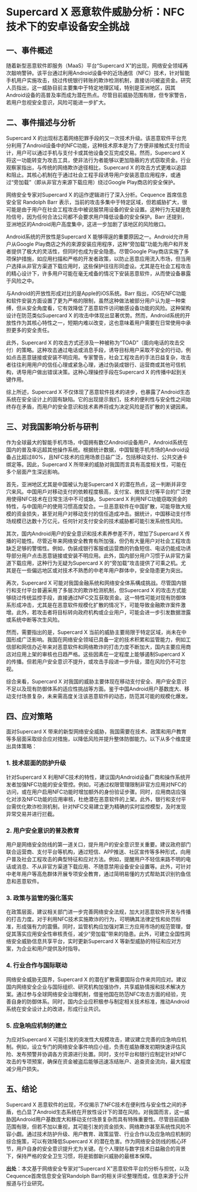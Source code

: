 # Supercard X 恶意软件威胁分析：NFC技术下的安卓设备安全挑战

## 一、事件概述

随着新型恶意软件即服务（MaaS）平台“Supercard X”的出现，网络安全领域再次敲响警钟。该平台通过利用Android设备中的近场通信（NFC）技术，针对智能手机用户实施攻击，绕过传统银行转账的欺诈检测机制，直接访问被盗资金。研究人员指出，这一威胁目前主要集中于特定地理区域，特别是亚洲地区，因其Android设备的高普及率而成为潜在热点。尽管目前威胁范围有限，但专家警告，若用户忽视安全意识，风险可能进一步扩大。

## 二、事件描述与分析

Supercard X 的出现标志着网络犯罪手段的又一次技术升级。该恶意软件平台充分利用了Android设备中的NFC功能，这种技术原本是为了方便非接触式支付而设计，用户可以通过手机与支付卡或其他设备交互完成交易。然而，Supercard X 将这一功能转变为攻击工具，使非法行为者能够以更加隐蔽的方式窃取资金。行业观察家指出，与传统的网络欺诈途径相比，Supercard X 的攻击方式更难以追踪和阻止。其核心机制在于通过社会工程手段诱导用户安装恶意应用程序，或通过“旁加载”（即从非官方来源下载应用）绕过Google Play商店的安全保护。

网络安全专家对Supercard X 的运作逻辑进行了深入分析。Cequence 首席信息安全官 Randolph Barr 表示，当前的攻击多集中于特定区域，但若威胁扩大，很可能是由于用户在社会工程攻击中被说服禁用设备的安全设置。这种行为无疑是危险信号，因为任何合法公司都不会要求用户降低设备的安全保护。Barr 还提到，亚洲地区的Android用户高度集中，这进一步加剧了该地区的风险敞口。

Android系统的开放性是Supercard X 能够得逞的重要原因之一。Android允许用户从Google Play商店之外的來源安装应用程序，这种“旁加载”功能为用户和开发者提供了极大的灵活性，但同时也成为安全隐患。尽管Google Play商店实施了多项保护措施，如应用扫描和严格的开发者政策，以防止恶意应用流入市场，但当用户选择从非官方渠道下载应用时，这些保护往往形同虚设。尤其是在社会工程攻击的精心设计下，许多用户可能在毫无戒备的情况下安装恶意软件，从而使设备暴露于风险之中。

与Android的开放性形成对比的是Apple的iOS系统。Barr 指出，iOS在NFC功能和软件安装方面设置了更为严格的限制，虽然这种做法被部分用户认为是一种束缚，但从安全角度看，它有效降低了恶意软件访问敏感设备功能的风险。这种架构设计在防范类似Supercard X 的攻击中体现出显著优势。然而，Android系统的开放性作为其核心特性之一，短期内难以改变，这也意味着用户需要在日常使用中承担更多的安全责任。

此外，Supercard X 的攻击方式还涉及一种被称为“TOAD”（面向电话的攻击交付）的策略。这种攻击通过电话或消息手段，诱导目标用户采取不安全的行动，例如点击恶意链接或安装不明应用。专家警告，社会工程攻击的手法日益复杂，攻击者往往利用用户的信任心理或紧急心理，通过伪装成银行、运营商或其他可信机构，诱导用户做出错误决策。这种心理操控手段在Supercard X 的传播中起到关键作用。

综上所述，Supercard X 不仅体现了恶意软件技术的进步，也暴露了Android生态系统在安全设计上的固有缺陷。它的出现提示我们，技术的便利性与安全性之间始终存在矛盾，而用户的安全意识和技术素养将成为决定风险是否扩散的关键因素。

## 三、对我国影响分析与研判

作为全球最大的智能手机市场，中国拥有数亿Android设备用户，Android系统在国内的普及率远超其他操作系统。根据统计数据，中国智能手机市场的Android设备占比超过80%，且NFC技术的应用场景日益广泛，包括移动支付、公共交通卡绑定等。因此，Supercard X 所带来的威胁对我国而言具有高度相关性，可能在多个层面产生深远影响。

首先，亚洲地区尤其是中国被认为是Supercard X 的潜在热点，这一判断并非空穴来风。中国用戶对移动支付的依赖程度极高，支付宝、微信支付等平台的广泛使用使得NFC技术在日常生活中不可或缺。Supercard X 利用NFC功能窃取资金的特性，与中国用户的使用习惯高度契合。一旦恶意软件在中国扩散，可能导致大规模的资金损失，甚至对用户对移动支付的信任造成冲击。据统计，中国移动支付市场规模已达数十万亿元，任何针对支付安全的技术威胁都可能引发系统性风险。

其次，国内Android用户的安全意识和技术素养参差不齐，增加了Supercard X 传播的可能性。尽管近年来网络安全教育有所加强，但仍有大量用户对社会工程攻击缺乏足够的警惕性。例如，伪装成银行客服或运营商的钓鱼短信、电话仍能成功诱导部分用户点击恶意链接或安装不明应用。此外，国内部分用户习惯于从非官方渠道下载应用，这种行为无疑为Supercard X 的“旁加载”攻击提供了可乘之机。尤其是在一些偏远地区或对技术不熟悉的中老年用户群体中，安全隐患更为突出。

再次，Supercard X 可能对我国金融系统和网络安全体系構成挑战。尽管国内银行和支付平台普遍采用了多层次的欺诈检测机制，但Supercard X 的攻击方式能够绕过传统监控手段，直接通过NFC交互获取资金。这一特性可能对现有防御体系形成冲击，尤其是在恶意软件规模化扩散的情况下，可能导致金融欺诈案件激增。此外，若攻击者将目标转向政府机构或企业用户，可能会进一步引发数据泄露或系统中断等次生风险。

然而，需要指出的是，Supercard X 当前的威胁主要局限于特定区域，尚未在中国形成广泛影响。我国在网络安全领域已具备一定的技术积累和监管能力，例如工信部和网信办近年来对恶意软件和网络欺诈的打击力度不断加大，国内主要应用商店对应用上架的审核也日趋严格。这些因素在一定程度上能够遏制Supercard X 的传播。但若用户安全意识不提升，或攻击手段进一步升级，潜在风险仍不可忽视。

综合来看，Supercard X 对我国的威胁主要体现在移动支付安全、用户安全意识不足以及现有防御体系的适应性挑战等方面。鉴于中国Android用户基数庞大、移动支付场景复杂，未来需高度关注该恶意软件的动态，防范其可能的规模化爆发。

## 四、应对策略

面对Supercard X 带来的新型网络安全威胁，我国需要在技术、政策和用户教育等多层面采取综合应对措施，以降低风险并提升整体防御能力。以下从多个维度提出具体策略：

### 1. 技术层面的防护升级
针对Supercard X 利用NFC技术的特性，建议国内Android设备厂商和操作系统开发者加强NFC功能的安全管控。例如，可通过权限管理限制非官方应用对NFC的访问，或在用户启用NFC功能时增加额外的身份验证步骤。同时，应用商店应强化对涉及NFC功能的应用审核，杜绝潜在恶意软件的上架。此外，银行和支付平台需优化欺诈检测机制，针对NFC交易建立更为精确的实时监控模型，及时发现异常交易并进行拦截。

### 2. 用户安全意识的普及教育
用户是网络安全防线的第一道关口，提升用户的安全意识至关重要。建议政府部门联合运营商、支付平台等机构，通过短信、APP推送、社区宣传等多种形式，向用户普及社会工程攻击的典型特征和应对方法。例如，提醒用户不轻信来路不明的电话或消息、不从非官方渠道下载应用、不随意禁用设备安全设置等。此外，可针对中老年用户等高危群体开展专项安全教育，通过简明易懂的方式帮助其识别钓鱼信息和恶意软件。

### 3. 政策与监管的强化落实
在政策层面，建议相关部门进一步完善网络安全法规，加大对恶意软件开发与传播的打击力度。对于利用NFC技术实施欺诈的行为，可明确其法律定性和处罚标准，形成强有力的震慑。同时，监管机构应加强对第三方应用市场的规范管理，督促其落实应用安全性审核责任，减少“旁加载”带来的隐患。此外，可建立全国性网络安全威胁信息共享平台，实时更新Supercard X 等新型威胁的特征和应对方案，为企业和用户提供及时指导。

### 4. 行业合作与国际联动
网络安全威胁无国界，Supercard X 的潜在扩散需要国际合作来共同应对。建议国内网络安全企业与国际组织、研究机构加强协作，共享威胁情报和技术解决方案。通过参与全球网络安全治理机制，借鉴他国在防范NFC攻击方面的经验，完善自身的防御体系。同时，国内企业应积极参与制定相关技术标准，推动Android系统在安全设计上的改进，形成行业共识。

### 5. 应急响应机制的建立
为应对Supercard X 可能引发的突发性大规模攻击，建议建立完善的应急响应机制。例如，设立专门的网络安全事件响应小组，负责在威胁爆发初期快速评估风险、发布预警并协调各方资源进行处置。同时，支付平台和银行应制定针对NFC攻击的专项预案，确保在资金被盗后能够迅速冻结账户、追查资金流向，最大程度减少用户损失。

## 五、结论

Supercard X 恶意软件的出现，不仅揭示了NFC技术在便利性与安全性之间的矛盾，也凸显了Android生态系统在开放性设计下的潜在风险。对我国而言，这一威胁因Android用户基数庞大和移动支付场景复杂而具有特殊重要性。尽管目前威胁范围有限，但若不加以重视，其可能引发的资金损失、网络欺诈甚至系统性风险不容小觑。通过技术防护升级、用户教育、政策监管、行业合作以及应急响应机制的综合施策，可以有效降低Supercard X 的潜在危害。作为网络安全防线的核心环节，用户自身的安全意识提升尤为关键。在个人理财与数字技术日益融合的背景下，保持严格的安全卫生习惯，将是抵御新兴威胁的最根本保障。

**出处**：本文基于网络安全专家对“Supercard X”恶意软件平台的分析与担忧，以及Cequence首席信息安全官Randolph Barr的相关评论整理而成，信息来源于公开报道与行业研究。